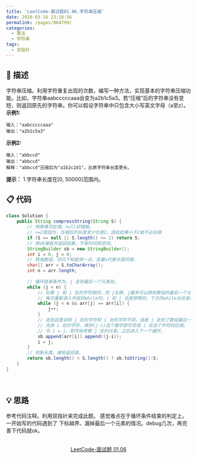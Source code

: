 ```yaml
---
title: 'LeetCode-面试题01.06.字符串压缩'
date: 2020-03-16 23:18:56
permalink: /pages/864799/
categories:
  - 算法
  - 字符串
tags:
  - 双指针
---
```

## 💬 描述
字符串压缩。利用字符重复出现的次数，编写一种方法，实现基本的字符串压缩功能。比如，字符串aabcccccaaa会变为a2b1c5a3。若“压缩”后的字符串没有变短，则返回原先的字符串。你可以假设字符串中只包含大小写英文字母（a至z）。
**示例1:**

```
输入："aabcccccaaa"
输出："a2b1c5a3"
```
**示例2:**

```
输入："abbccd"
输出："abbccd"
解释："abbccd"压缩后为"a1b2c2d1"，比原字符串长度更长。
```
**提示：**
1.字符串长度在[0, 50000]范围内。


## 📋 代码
```java
class Solution {
    public String compressString(String S) {
        // 特殊情况处理。null好理解。
        // <=2是因为，压缩后的长度至少也是2。因此如果小于2就不必压缩
		if (S == null || S.length() <= 2) return S;
		// 用sb接收并返回结果，节省时间和空间。
		StringBuilder sb = new StringBuilder();
		int i = 0, j = 0;
        // 转成数组，访问下标能快一点。变量n代替长度同理。
		char[] arr = S.toCharArray();
		int n = arr.length;
		
        // 循环结束条件为，j 走到最后一个元素处。
		while (j < n) {
            // 如果 j 和 i 处的字符相同，则 j右移，j最多可以移到数组的最后一个元素处。
            // 每次重新进入外层的while时，i 和 j 总是想等的。下方的while也总是成立的。
			while (j < n && arr[j] == arr[i]) {
				j++;
			}
            // 走到这里说明 j 处的字符和 i 处的字符不同，或者 j 走到了数组最后一个元素处。
            // 先拼 i 处的字符，再拼(j-i)这个数字即可完成 i 处这个字符的压缩。
            // 令 i = j，即开始考察 j 处的元素。之后进入下一个循环。
			sb.append(arr[i]).append((j-i));
			i = j;
		}
        // 判断长度。谁短返回谁。
		return sb.length() < S.length() ? sb.toString():S;
    }
}
```
<br/>

## 💡 思路
参考代码注释。利用双指针来完成此题。
感觉难点在于循环条件结束的判定上。一开始写的代码遇到了 下标越界、漏掉最后一个元素的情况。debug几次，再完善下代码就ok。

<br/>

<center><a href="https://leetcode-cn.com/problems/compress-string-lcci/" class="LinkCard" target="_blank">LeetCode-面试题 01.06</a></center>
<br/>